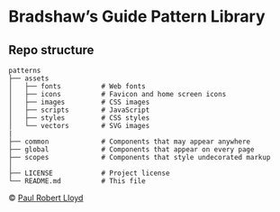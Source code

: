 # Bradshaw’s Guide Pattern Library

## Repo structure

```
patterns
├── assets
│   ├── fonts          # Web fonts
│   ├── icons          # Favicon and home screen icons
│   ├── images         # CSS images
│   ├── scripts        # JavaScript
│   ├── styles         # CSS styles
│   └── vectors        # SVG images
|
├── common             # Components that may appear anywhere
├── global             # Components that appear on every page
├── scopes             # Components that style undecorated markup
│
├── LICENSE            # Project license
└── README.md          # This file
```

© [Paul Robert Lloyd](https://paulrobertlloyd.com)

